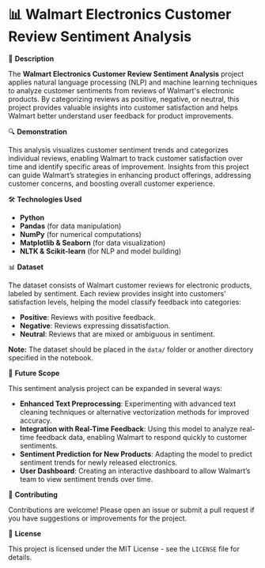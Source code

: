 # 📊 Walmart Electronics Customer Review Sentiment Analysis

📝 **Description**

The **Walmart Electronics Customer Review Sentiment Analysis** project applies natural language processing (NLP) and machine learning techniques to analyze customer sentiments from reviews of Walmart's electronic products. By categorizing reviews as positive, negative, or neutral, this project provides valuable insights into customer satisfaction and helps Walmart better understand user feedback for product improvements.

🔍 **Demonstration**

This analysis visualizes customer sentiment trends and categorizes individual reviews, enabling Walmart to track customer satisfaction over time and identify specific areas of improvement. Insights from this project can guide Walmart’s strategies in enhancing product offerings, addressing customer concerns, and boosting overall customer experience.

🛠️ **Technologies Used**

- **Python**
- **Pandas** (for data manipulation)
- **NumPy** (for numerical computations)
- **Matplotlib & Seaborn** (for data visualization)
- **NLTK & Scikit-learn** (for NLP and model building)

📊 **Dataset**

The dataset consists of Walmart customer reviews for electronic products, labeled by sentiment. Each review provides insight into customers' satisfaction levels, helping the model classify feedback into categories:

- **Positive**: Reviews with positive feedback.
- **Negative**: Reviews expressing dissatisfaction.
- **Neutral**: Reviews that are mixed or ambiguous in sentiment.

**Note:** The dataset should be placed in the `data/` folder or another directory specified in the notebook.

🚀 **Future Scope**

This sentiment analysis project can be expanded in several ways:

- **Enhanced Text Preprocessing**: Experimenting with advanced text cleaning techniques or alternative vectorization methods for improved accuracy.
- **Integration with Real-Time Feedback**: Using this model to analyze real-time feedback data, enabling Walmart to respond quickly to customer sentiments.
- **Sentiment Prediction for New Products**: Adapting the model to predict sentiment trends for newly released electronics.
- **User Dashboard**: Creating an interactive dashboard to allow Walmart’s team to view sentiment trends over time.

🤝 **Contributing**

Contributions are welcome! Please open an issue or submit a pull request if you have suggestions or improvements for the project.

📄 **License**

This project is licensed under the MIT License - see the `LICENSE` file for details.
